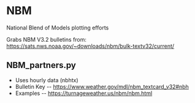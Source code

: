 # NBM
National Blend of Models plotting efforts

Grabs NBM V3.2 bulletins from:
https://sats.nws.noaa.gov/~downloads/nbm/bulk-textv32/current/

## NBM_partners.py
- Uses hourly data  (nbhtx)
- Bulletin Key -- https://www.weather.gov/mdl/nbm_textcard_v32#nbh
- Examples -- https://turnageweather.us/nbm/nbm.html
